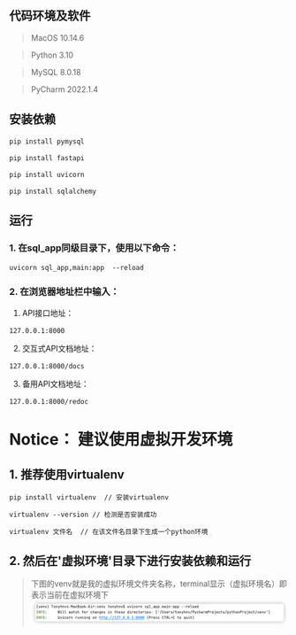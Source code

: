 ## 代码环境及软件
> MacOS 10.14.6

> Python 3.10

> MySQL 8.0.18

> PyCharm 2022.1.4


## 安装依赖
```shell
pip install pymysql
```
```shell
pip install fastapi
```
```shell
pip install uvicorn
```
```shell
pip install sqlalchemy
```

## 运行
### 1. 在sql_app同级目录下，使用以下命令：
```shell
uvicorn sql_app,main:app  --reload
```
### 2. 在浏览器地址栏中输入：
1. API接口地址：
```shell
127.0.0.1:8000
``` 
2. 交互式API文档地址：
```shell
127.0.0.1:8000/docs  
```
3. 备用API文档地址：
```shell
127.0.0.1:8000/redoc 
```

# Notice： 建议使用虚拟开发环境
## 1. 推荐使用virtualenv
```shell
pip install virtualenv  // 安装virtualenv
```
```shell
virtualenv --version // 检测是否安装成功
```

```shell
virtualenv 文件名  // 在该文件名目录下生成一个python环境
```
## 2. 然后在'虚拟环境'目录下进行安装依赖和运行
> 下图的venv就是我的虚拟环境文件夹名称，terminal显示（虚拟环境名）即表示当前在虚拟环境下
![img.png](img.png)